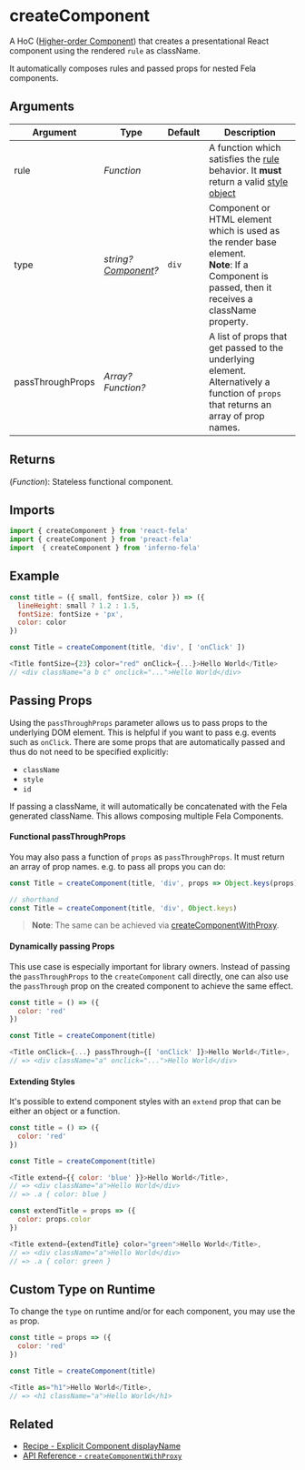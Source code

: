 # createComponent

A HoC ([Higher-order Component](https://medium.com/@dan_abramov/mixins-are-dead-long-live-higher-order-components-94a0d2f9e750#.njbld18x8)) that creates a presentational React component using the rendered `rule` as className.

It automatically composes rules and passed props for nested Fela components.

## Arguments
| Argument | Type | Default | Description |
| --- | --- | --- | --- |
| rule | *Function* |  | A function which satisfies the [rule](../basics/Rules.md) behavior. It **must** return a valid [style object](../basics/Rules.md#styleobject) |
| type | *string?*<br>*[Component](https://facebook.github.io/react/docs/top-level-api.html#react.component)?* | `div` | Component or HTML element which is used as the render base element.<br>**Note**: If a Component is passed, then it receives a className property. |
| passThroughProps | *Array?*<br>*Function?* | | A list of props that get passed to the underlying element.<br>Alternatively a function of `props` that returns an array of prop names. |

## Returns
(*Function*): Stateless functional component.

## Imports
```javascript
import { createComponent } from 'react-fela'
import { createComponent } from 'preact-fela'
import  { createComponent } from 'inferno-fela'
```

## Example
```javascript
const title = ({ small, fontSize, color }) => ({
  lineHeight: small ? 1.2 : 1.5,
  fontSize: fontSize + 'px',
  color: color
})

const Title = createComponent(title, 'div', [ 'onClick' ])

<Title fontSize={23} color="red" onClick={...}>Hello World</Title>
// <div className="a b c" onclick="...">Hello World</div>
```

## Passing Props
Using the `passThroughProps` parameter allows us to pass props to the underlying DOM element. This is helpful if you want to pass e.g. events such as `onClick`. There are some props that are automatically passed and thus do not need to be specified explicitly:

* `className`
* `style`
* `id`

If passing a className, it will automatically be concatenated with the Fela generated className. This allows composing multiple Fela Components.

#### Functional passThroughProps
You may also pass a function of `props` as `passThroughProps`. It must return an array of prop names. e.g. to pass all props you can do:
```javascript
const Title = createComponent(title, 'div', props => Object.keys(props))

// shorthand
const Title = createComponent(title, 'div', Object.keys)
```

> **Note**: The same can be achieved via [createComponentWithProxy](https://github.com/rofrischmann/fela/blob/master/packages/react-fela/docs/createComponentWithProxy.md#createcomponentwithproxyrule-type-passthroughprops).

#### Dynamically passing Props
This use case is especially important for library owners. Instead of passing the `passThroughProps` to the `createComponent` call directly, one can also use the `passThrough` prop on the created component to achieve the same effect.

```javascript
const title = () => ({
  color: 'red'
})

const Title = createComponent(title)

<Title onClick={...} passThrough={[ 'onClick' ]}>Hello World</Title>,
// => <div className="a" onclick="...">Hello World</div>
```

#### Extending Styles
It's possible to extend component styles with an `extend` prop that can be either an object or a function.

```javascript
const title = () => ({
  color: 'red'
})

const Title = createComponent(title)

<Title extend={{ color: 'blue' }}>Hello World</Title>,
// => <div className="a">Hello World</div>
// => .a { color: blue }

const extendTitle = props => ({
  color: props.color
})

<Title extend={extendTitle} color="green">Hello World</Title>,
// => <div className="a">Hello World</div>
// => .a { color: green }
```

## Custom Type on Runtime
To change the `type` on runtime and/or for each component, you may use the `as` prop.
```javascript
const title = props => ({
  color: 'red'
})

const Title = createComponent(title)

<Title as="h1">Hello World</Title>,
// => <h1 className="a">Hello World</h1>
```

## Related

- [Recipe - Explicit Component displayName](../../recipes/DisplayNameComponents.md)
- [API Reference - `createComponentWithProxy`](createComponentWithProxy.md)
